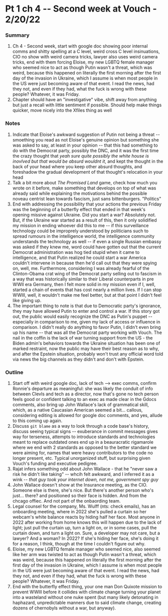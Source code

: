 # Pt 1 ch 4 -- Second week at Vouch - 2/20/22

### Summary

1. Ch 4 - Second week, start with google doc showing poor internal comms and shitty spelling at a C level, weird cross C level insinuations, CIO no show with weird camera tricks, lawyer also uses weird camera tricks, end with them forcing Eloise, my new LGBTQ female manager who seemed nice to act as though Putin wasn't a threat, which was weird, because this happened on literally the first morning after the first day of the invasion in Ukraine, which I assume is when most people in the US were just becoming aware of that event. I read the news, had they not, and even if they had, what the fuck is wrong with these people? Whatever, it was Friday. 
1. Chapter should have an "investigative" vibe, shift away from anything but just a recall with little sentiment if possible. Should help make things quicker, move nicely into the Xfiles thing as well

### Notes

1. Indicate that Eloise's awkward suggestion of Putin not being a threat -- smoething you read as not Eloise's genuine opinion but something she was asked to say, at least in your opinion -- that this had something to do with the Democrat party, possibly the DNC, and it was the first time the crazy thought that _yeah sure quite possibly the white house is inovlved but that would be absurd wouldnt it_, and kept the thought in the back of your head where you keep other absurd thoughts, and foreshadow the gradual development of that thought's relocation in your head
1. Talk a bit more about _The Promised Land_ game, check how much you wrote on it before, make something that develops on top of what was already said while explaining the motivations behind the possible noveau centrist lean towards fascism, just sans bittenburgers. "Politics"
1. End with addressing the possibility that your actions the previous Friday was the beginning of a butterfly effect that ended in that week's opening missive against Ukraine. Did you start a war? Absolutely not. But, if the Ukraine war started as a result of this, then it only solidified my mission in ending whoever did this to me -- if this surveillance technology could be improprely understood by politicians such to spread rumours in the intelligence world, the intelligence community understands the technology as well -- if even a single Russian embassy was asked if they knew me, word could have gotten out that the current Democrat administration was hog tied stupid when it came to intelligence, and that Putin realized he could start a war America couldn't intervene in because then he'd call out that they were spying on, well, me. Furthermore, considering I was already fearful of the Clinton-Obama crat wing of the Democrat party selling out to fascism in a way that was historically similar to their Liberal counterparts in pre WWII era Germany, then I felt more solid in my mission even if I, well, started a chain of events that has cost nearly a million lives. If I can stop WWIII, well, it wouldn't make me feel better, but at that point I didn't feel like giving up.
1. The important thing to note is that due to Democratic party's ignorance, they may have allowed Putin to enter and control a war. If this story got out, the public would easily recognize the DNC as Putin's puppet -- especially in comparison to me, given my lack of access or influence in comparison. I didn't really do anything to favor Putin, I didn't even bring up his name -- that was all the Democrat party working with Vouch. The nail in the coffin is the lack of war turning support from the US - the Biden admin's behaviors towards the Ukraine situation has been one of marked restraint, now the public may have their best reason as to why, and after the Epstein situation, probably won't trust any official word told via news the big channels as they didn't and don't with Epstein.

### Outline

1. Start off with weird google doc, lack of tech --> exec comms, confirm Ronnie's departure as meaningful: she was likely the conduit of info between Clevls and tech as a director, now that's gone no tech person feels good or confident talking to an exec as made clear in the Gdocs comments, also bring up John Wallace's lack of grammatical skill, which, as a native Caucasian American seemed a bit... callous, considering editing is allowed for google doc comments, and yes, allude to this coming up again.
1. Discuss `git blame` as a way to look through a code base's history, discuss seeing typical signs -- exuberance in commit messages gives way for terseness, attempts to introduce standards and technologies meant to replace outdated ones end up in a beauracratic rigamarole where we end with 2 standards as opposed to the better standard we were aiming for, names that were heavy contributors to the code no longer present, etc. Typical unorganized stuff, but surprising given Vouch's funding and executive pedigree.
1. Rajat infers something odd about John Wallace - that he "never saw a risk he didn't like taking" -- whcih felt awkward, and I inferred it as a wink -- _that guy took your internet down, not me, government spy guy_
1. John Wallace doesn't show at the Insurance meeting, as the CIO. Someone else is there, she's nice. But there's another person who's just... there? and positioned so their face is hidden. And from the chcago offiec. And not part of the onbaording team.
1. Legal counsel for the company, Ms. Wulff (nts: check emails), has an onboarding meeting, where in 2022 she's pulled a curtain so her webcam's white balance reacts by hiding half her face. Most anyone in 2022 after working from home knows this will happen due to the lack of light; just pull the curtain up, turn a light on, or in some cases, pull the curtain down, and turn a light on. Sure, a developer may not care, but a lawyer? And a woman? In 2022? If she's hiding her face, she's doing it for a reason, I think, though at the time I couldn't figure out why.
1. Eloise, my new LGBTQ female manager who seemed nice, also seemed like her arm was twisted to act as though Putin wasn't a threat, which was weird, because this happened on literally the first morning after the first day of the invasion in Ukraine, which I assume is when most people in the US were just becoming aware of that event. I read the news, had they not, and even if they had, what the fuck is wrong with these people? Whatever, it was Friday.
1. End with the butterfly effect thing, your one man Don Quixote mission to prevent WWIII before it collides with climate change turning your planet into a wasteland without one nuke spent (but many likely detonating in haphazard, unpredictable manners due to said climate change, creating dozens of chernobyls without a war, but anyway).
